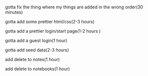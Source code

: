 gotta fix the thing where my things are added in the wrong order(30 minutes)

gotta add some prettier html/css(2-3 hours)

gotta add a prettier login/start page(1-2 hours )

gotta add a guest login(1 hour)

gotta add seed data(2-3 hours)

add delete to notes(1 hour)

add delete to notebooks(1 hour)
